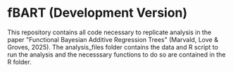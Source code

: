# fBART (Development Version)

This repository contains all code necessary to replicate analysis in the paper
"Functional Bayesian Additive Regression Trees" (Marvald, Love & Groves, 2025). The
analysis_files folder contains the data and R script to run the analysis and the necesssary
functions to do so are contained in the R folder.
